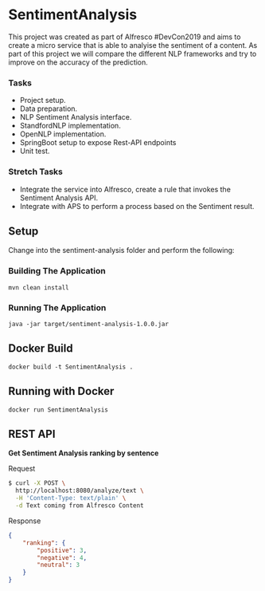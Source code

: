 # SentimentAnalysis
This project was created as part of Alfresco #DevCon2019 and aims to create a
micro service that is able to analyise the sentiment of a content. As part of
this project we will compare the different NLP frameworks and try to improve on
the accuracy of the prediction.

### Tasks  ###
* Project setup.
* Data preparation.
* NLP Sentiment Analysis interface.
* StandfordNLP implementation.
* OpenNLP implementation.
* SpringBoot setup to expose Rest-API endpoints
* Unit test.

### Stretch Tasks ###
* Integrate the service into Alfresco, create a rule that invokes the Sentiment Analysis API.
* Integrate with APS to perform a process based on the Sentiment result.

## Setup ##
Change into the sentiment-analysis folder and perform the following:
### Building The Application ###
```mvn clean install```
### Running The Application ###
```java -jar target/sentiment-analysis-1.0.0.jar```
## Docker Build ##
```docker build -t SentimentAnalysis .```
## Running with Docker ##
```docker run SentimentAnalysis```

## REST API ##

**Get Sentiment Analysis ranking by sentence**

Request

```bash
$ curl -X POST \
  http://localhost:8080/analyze/text \
  -H 'Content-Type: text/plain' \
  -d Text coming from Alfresco Content
```

Response

```json
{
    "ranking": {
        "positive": 3,
        "negative": 4,
        "neutral": 3
    }
}
```

